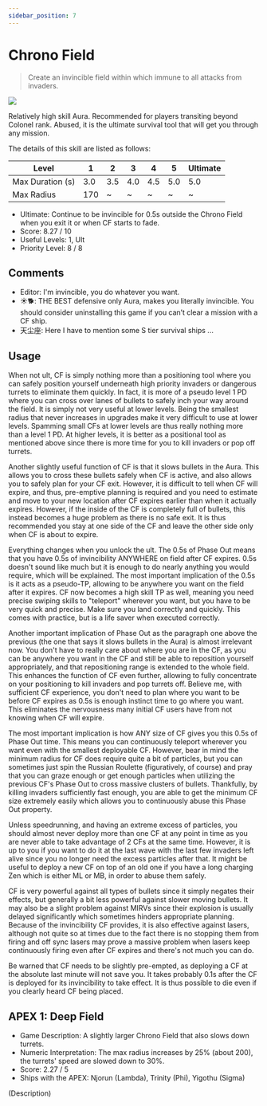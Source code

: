 ```yaml
---
sidebar_position: 7
---
```


# Chrono Field

> Create an invincible field within which immune to all attacks from invaders.

<img src="/terms/cf.png" style={{zoom:1.25}}/>

Relatively high skill Aura. Recommended for players transiting beyond Colonel rank. Abused, it is the ultimate survival tool that will get you through any mission.

The details of this skill are listed as follows:

| Level            | 1    | 2    | 3    | 4    | 5    | Ultimate |
| ---------------- | ---- | ---- | ---- | ---- | ---- | -------- |
| Max Duration (s) | 3.0  | 3.5  | 4.0  | 4.5  | 5.0  | 5.0      |
| Max Radius       | 170  | ~    | ~    | ~    | ~    | ~        |

- Ultimate: Continue to be invincible for 0.5s outside the Chrono Field when you exit it or when CF starts to fade.
- Score: 8.27 / 10
- Useful Levels: 1, Ult
- Priority Level: 8 / 8

## Comments

- Editor: I'm invincible, you do whatever you want.
- ☀🐕: THE BEST defensive only Aura, makes you literally invincible. You should consider uninstalling this game if you can’t clear a mission with a CF ship.
- 天尘座: Here I have to mention some S tier survival ships ...

## Usage

When not ult, CF is simply nothing more than a positioning tool where you can safely position yourself underneath high priority invaders or dangerous turrets to eliminate them quickly. In fact, it is more of a pseudo level 1 PD where you can cross over lanes of bullets to safely inch your way around the field. It is simply not very useful at lower levels. Being the smallest radius that never increases in upgrades make it very difficult to use at lower levels. Spamming small CFs at lower levels are thus really nothing more than a level 1 PD. At higher levels, it is better as a positional tool as mentioned above since there is more time for you to kill invaders or pop off turrets.

Another slightly useful function of CF is that it slows bullets in the Aura. This allows you to cross these bullets safely when CF is active, and also allows you to safely plan for your CF exit. However, it is difficult to tell when CF will expire, and thus, pre-emptive planning is required and you need to estimate and move to your new location after CF expires earlier than when it actually expires. However, if the inside of the CF is completely full of bullets, this instead becomes a huge problem as there is no safe exit. It is thus recommended you stay at one side of the CF and leave the other side only when CF is about to expire.

Everything changes when you unlock the ult. The 0.5s of Phase Out means that you have 0.5s of invincibility ANYWHERE on field after CF expires. 0.5s doesn't sound like much but it is enough to do nearly anything you would require, which will be explained. The most important implication of the 0.5s is it acts as a pseudo-TP, allowing to be anywhere you want on the field after it expires. CF now becomes a high skill TP as well, meaning you need precise swiping skills to "teleport" wherever you want, but you have to be very quick and precise. Make sure you land correctly and quickly. This comes with practice, but is a life saver when executed correctly.

Another important implication of Phase Out as the paragraph one above the previous (the one that says it slows bullets in the Aura) is almost irrelevant now. You don't have to really care about where you are in the CF, as you can be anywhere you want in the CF and still be able to reposition yourself appropriately, and that repositioning range is extended to the whole field. This enhances the function of CF even further, allowing to fully concentrate on your positioning to kill invaders and pop turrets off. Believe me, with sufficient CF experience, you don't need to plan where you want to be before CF expires as 0.5s is enough instinct time to go where you want. This eliminates the nervousness many initial CF users have from not knowing when CF will expire.

The most important implication is how ANY size of CF gives you this 0.5s of Phase Out time. This means you can continuously teleport wherever you want even with the smallest deployable CF. However, bear in mind the minimum radius for CF does require quite a bit of particles, but you can sometimes just spin the Russian Roulette (figuratively, of course) and pray that you can graze enough or get enough particles when utilizing the previous CF's Phase Out to cross massive clusters of bullets. Thankfully, by killing invaders sufficiently fast enough, you are able to get the minimum CF size extremely easily which allows you to continuously abuse this Phase Out property.

Unless speedrunning, and having an extreme excess of particles, you should almost never deploy more than one CF at any point in time as you are never able to take advantage of 2 CFs at the same time. However, it is up to you if you want to do it at the last wave with the last few invaders left alive since you no longer need the excess particles after that. It might be useful to deploy a new CF on top of an old one if you have a long charging Zen which is either ML or MB, in order to abuse them safely.

CF is very powerful against all types of bullets since it simply negates their effects, but generally a bit less powerful against slower moving bullets. It may also be a slight problem against MIRVs since their explosion is usually delayed significantly which sometimes hinders appropriate planning. Because of the invincibility CF provides, it is also effective against lasers, although not quite so at times due to the fact there is no stopping them from firing and off sync lasers may prove a massive problem when lasers keep continuously firing even after CF expires and there's not much you can do.

Be warned that CF needs to be slightly pre-empted, as deploying a CF at the absolute last minute will not save you. It takes probably 0.1s after the CF is deployed for its invincibility to take effect. It is thus possible to die even if you clearly heard CF being placed.

## APEX 1: Deep Field

- Game Description: A slightly larger Chrono Field that also slows down turrets.
- Numeric Interpretation: The max radius increases by 25% (about 200), the turrets' speed are slowed down to 30%.
- Score: 2.27 / 5
- Ships with the APEX: Njorun (Lambda), Trinity (Phi), Yigothu (Sigma)

(Description)

